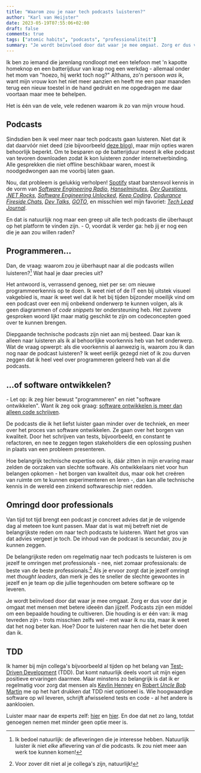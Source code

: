 ```yaml
---
title: "Waarom zou je naar tech podcasts luisteren?"
author: "Karl van Heijster"
date: 2023-05-19T07:55:06+02:00
draft: false
comments: true
tags: ["atomic habits", "podcasts", "professionaliteit"]
summary: "Je wordt beïnvloed door dat waar je mee omgaat. Zorg er dus voor dat je omgaat met mensen met betere ideeën dan jijzelf. Podcasts zijn een middel om een bepaalde houding te cultiveren. Die houding is er één van: ik mag tevreden zijn - trots misschien zelfs wel - met waar ik nu sta, maar ik weet dat het nog beter kan. Hoe? Door te luisteren naar hen die het beter doen dan ik."
---
```


Ik ben zo iemand die jarenlang rondloopt met een telefoon met 'n kapotte homeknop en een batterijduur van krap nog een werkdag - allemaal onder het mom van "hoezo, hij werkt toch nog?" Althans, zo'n persoon *was* ik, want mijn vrouw kon het niet meer aanzien en heeft me een paar maanden terug een nieuw toestel in de hand gedrukt en me opgedragen me daar voortaan maar mee te behelpen.


Het is één van de vele, vele redenen waarom ik zo van mijn vrouw houd.


## Podcasts


Sindsdien ben ik veel meer naar tech podcasts gaan luisteren. Niet dat ik dat daarvóór niet deed (zie bijvoorbeeld [deze blog](/blog/22/06/fietsen-met-tegenwind/)), maar mijn opties waren behoorlijk beperkt. Om te besparen op de batterijduur moest ik elke podcast van tevoren downloaden zodat ik kon luisteren zonder internetverbinding. Alle gesprekken die niet offline beschikbaar waren, moest ik noodgedwongen aan me voorbij laten gaan.


Nou, dat probleem is gelukkig verholpen! [Spotify](https://open.spotify.com/) staat barstensvol kennis in de vorm van [*Software Engineering Radio*](https://open.spotify.com/show/6UO3XQclSuNnGxB39QdAnL?si=45bf530f7c7f4b33), [*Hanselminutes*](https://open.spotify.com/show/4SrTUZr1s5C4SJmUxDIUDc?si=a602155250044b64), [*Dev Questions*](https://open.spotify.com/show/17OuTS0Fo5iVNeZdkGXhI0?si=85b493168ee9436e), [*.NET Rocks*](https://open.spotify.com/show/5tz9eGgXtNHmq3WVD3EwYx?si=d39686696bb84fb6), [*Software Engineering Unlocked*](https://open.spotify.com/show/2wz1OneBIDXpbBYeuyIsJL?si=4e72b572db4b43bc), [*Keep Coding*](https://open.spotify.com/show/4wHl9So2vq46BE6R3yDVWw?si=da505be492af4772), [*Codurance Fireside Chats*](https://open.spotify.com/show/7ctGMZx7sWjmCx4C7Lmv0a?si=47407672177b4fc2), [*Dev Talks*](https://open.spotify.com/show/6DwXrsGQTnWZfd3WHUcw3J?si=476ed1b0a1724c72), [*GOTO*](https://open.spotify.com/show/1X1lCb4auIZoQKyYiC2PYM?si=2dd64674c0514731), en misschien wel mijn favoriet: [*Tech Lead Journal*](https://open.spotify.com/show/5suS91H6OfqDt14ZsOD4RV?si=61032fbe50774339).


En dat is natuurlijk nog maar een greep uit alle tech podcasts die überhaupt op het platform te vinden zijn. - O, voordat ik verder ga: heb jij er nog een die je aan zou willen raden? 


## Programmeren...


Dan, de vraag: waarom zou je überhaupt naar al die podcasts willen luisteren?[^1] Wat haal je daar precies uit?


Het antwoord is, verrassend genoeg, niet per se: om nieuwe programmeerkennis op te doen. Ik weet niet of de IT een bij uitstek visueel vakgebied is, maar ik weet wel dat ik het bij tijden bijzonder moeilijk vind om een podcast over een mij onbekend onderwerp te kunnen volgen, als ik geen diagrammen of *code snippets* ter ondersteuning heb. Het zuivere gesproken woord lijkt maar matig geschikt te zijn om codeconcepten goed over te kunnen brengen.


Diepgaande technische podcasts zijn niet aan mij besteed. Daar kan ik alleen naar luisteren als ik al behoorlijke voorkennis heb van het onderwerp. Wat de vraag opwerpt: als die voorkennis al aanwezig is, waarom zou ik dan nog naar de podcast luisteren? Ik weet eerlijk gezegd niet of ik zou durven zeggen dat ik heel veel over programmeren geleerd heb van al die podcasts. 


## ...of software ontwikkelen?


\- Let op: ik zeg hier bewust "programmeren" en niet "software ontwikkelen". Want ik zeg ook graag: [software ontwikkelen is meer dan alleen code schrijven](/blog/21/06/empathie-met-je-stakeholders/). 


De podcasts die ik het liefst luister gaan minder over de techniek, en meer over het proces van software ontwikkelen. Ze gaan over het borgen van kwaliteit. Door het schrijven van tests, bijvoorbeeld, en constant te refactoren, en nee te zeggen tegen stakeholders die een oplossing pushen in plaats van een probleem presenteren.


Hoe belangrijk technische expertise ook is, dáár zitten in mijn ervaring maar zelden de oorzaken van slechte software. Als ontwikkelaars niet voor hun belangen opkomen - het borgen van kwaliteit dus, maar ook het creëren van ruimte om te kunnen experimenteren en leren -, dan kan alle technische kennis in de wereld een zinkend softwareschip niet redden.  


## Omringd door professionals


Van tijd tot tijd brengt een podcast je concreet advies dat je de volgende dag al meteen toe kunt passen. Maar dat is wat mij betreft niet de belangrijkste reden om naar tech podcasts te luisteren. Want het gros van dat advies vergeet je toch. De inhoud van de podcast is secundair, zou je kunnen zeggen. 


De belangrijkste reden om regelmatig naar tech podcasts te luisteren is om jezelf te omringen met professionals - nee, niet zomaar professionals: de beste van de beste professionals.[^2] Als je ervoor zorgt dat je jezelf omringt met *thought leaders*, dan merk je des te sneller de slechte gewoontes in jezelf en je team op die jullie tegenhouden om betere software op te leveren.


Je wordt beïnvloed door dat waar je mee omgaat. Zorg er dus voor dat je omgaat met mensen met betere ideeën dan jijzelf. Podcasts zijn een middel om een bepaalde houding te cultiveren. Die houding is er één van: ik mag tevreden zijn - trots misschien zelfs wel - met waar ik nu sta, maar ik weet dat het nog beter kan. Hoe? Door te luisteren naar hen die het beter doen dan ik.


## TDD


Ik hamer bij mijn collega's bijvoorbeeld al tijden op het belang van [Test-Driven Development](/tags/test-driven-development/) (TDD). Dat komt natuurlijk deels voort uit mijn eigen positieve ervaringen daarmee. Maar minstens zo belangrijk is dat ik er regelmatig voor zorg dat mensen als [Kevlin Henney](http://kevlin.tel/) en [Robert *Uncle Bob* Martin](http://cleancoder.com/products) me op het hart drukken dat TDD niet optioneel is. Wie hoogwaardige software op wil leveren, schrijft afwisselend tests en code - al het andere is aanklooien.


Luister maar naar de experts zelf: [hier](https://open.spotify.com/episode/3qRkGEyr2u9BHTNS7FejQL?si=fc29b78228de4fb8) en [hier](https://open.spotify.com/episode/0l1H2V5yzKtE1KHrR0gIR1?si=6e1b063ab5234f1e). En doe dat net zo lang, totdat genoegen nemen met minder geen optie meer is.


[^1]: Ik bedoel natuurlijk: de afleveringen die je interesse hebben. Natuurlijk luister ik niet *elke* aflevering van *al* die podcasts. Ik zou niet meer aan werk toe kunnen komen!


[^2]: Voor zover dit niet al je collega's zijn, natuurlijk!
